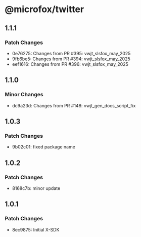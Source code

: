 # @microfox/twitter

## 1.1.1

### Patch Changes

- 0e76275: Changes from PR #395: vwjt_slsfox_may_2025
- 9fb6be5: Changes from PR #394: vwjt_slsfox_may_2025
- eef1616: Changes from PR #396: vwjt_slsfox_may_2025

## 1.1.0

### Minor Changes

- dc9a23d: Changes from PR #148: vwjt_gen_docs_script_fix

## 1.0.3

### Patch Changes

- 9b02c01: fixed package name

## 1.0.2

### Patch Changes

- 8168c7b: minor update

## 1.0.1

### Patch Changes

- 8ec9875: Initial X-SDK
